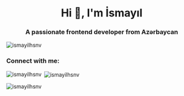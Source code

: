 <h1 align="center">Hi 👋, I'm İsmayıl</h1>
<h3 align="center">A passionate frontend developer from Azərbaycan</h3>

<p align="left"> <img src="https://komarev.com/ghpvc/?username=ismayilhsnv&label=Profile%20views&color=0e75b6&style=flat" alt="ismayilhsnv" /> </p>

<h3 align="left">Connect with me:</h3>
<p align="left">
</p>

<p><img align="left" src="https://github-readme-stats.vercel.app/api/top-langs?username=ismayilhsnv&show_icons=true&locale=en&layout=compact" alt="ismayilhsnv" /></p>

<p>&nbsp;<img align="center" src="https://github-readme-stats.vercel.app/api?username=ismayilhsnv&show_icons=true&locale=en" alt="ismayilhsnv" /></p>

<p><img align="center" src="https://github-readme-streak-stats.herokuapp.com/?user=ismayilhsnv&" alt="ismayilhsnv" /></p>

<!--
**ismayilhsnv/ismayilhsnv** is a ✨ _special_ ✨ repository because its `README.md` (this file) appears on your GitHub profile.
Here are some ideas to get you started:
- 🔭 I’m currently working on ...
- 🌱 I’m currently learning ...
- 👯 I’m looking to collaborate on ...
- 🤔 I’m looking for help with ...
- 💬 Ask me about ...
- 📫 How to reach me: ...
- 😄 Pronouns: ...
- ⚡ Fun fact: ...
-->

